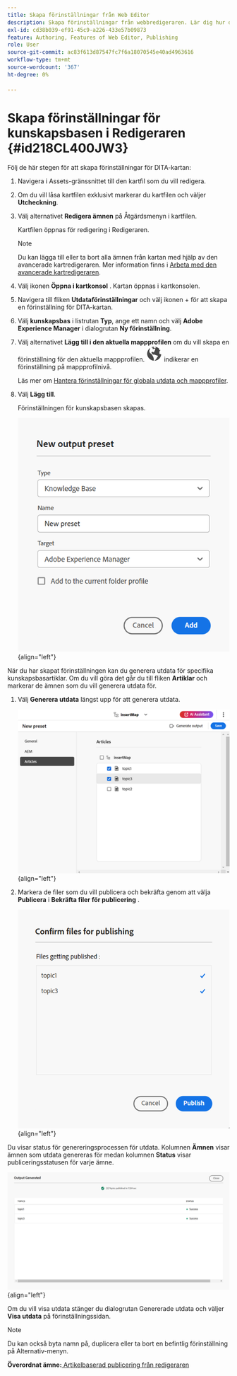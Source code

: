 ```yaml
---
title: Skapa förinställningar från Web Editor
description: Skapa förinställningar från webbredigeraren. Lär dig hur du redigerar, byter namn på, duplicerar och tar bort en förinställning för utdata i AEM Guides.
exl-id: cd38b039-ef91-45c9-a226-433e57b09873
feature: Authoring, Features of Web Editor, Publishing
role: User
source-git-commit: ac83f613d87547fc7f6a18070545e40ad4963616
workflow-type: tm+mt
source-wordcount: '367'
ht-degree: 0%

---
```


# Skapa förinställningar för kunskapsbasen i Redigeraren {#id218CL400JW3}

Följ de här stegen för att skapa förinställningar för DITA-kartan:

1. Navigera i Assets-gränssnittet till den kartfil som du vill redigera.

1. Om du vill låsa kartfilen exklusivt markerar du kartfilen och väljer **Utcheckning**.

1. Välj alternativet **Redigera ämnen** på Åtgärdsmenyn i kartfilen.

   Kartfilen öppnas för redigering i Redigeraren.

   >[!NOTE]
   >
   > Du kan lägga till eller ta bort alla ämnen från kartan med hjälp av den avancerade kartredigeraren. Mer information finns i [Arbeta med den avancerade kartredigeraren](map-editor-advanced-map-editor.md#).

1. Välj ikonen **Öppna i kartkonsol** . Kartan öppnas i kartkonsolen.

1. Navigera till fliken **Utdataförinställningar** och välj ikonen + för att skapa en förinställning för DITA-kartan.

1. Välj **kunskapsbas** i listrutan **Typ**, ange ett namn och välj **Adobe Experience Manager** i dialogrutan **Ny förinställning**.
1. Välj alternativet **Lägg till i den aktuella mappprofilen** om du vill skapa en förinställning för den aktuella mappprofilen. ![mappprofilsikonen](images/global-preset-icon.svg) indikerar en förinställning på mappprofilnivå.

   Läs mer om [Hantera förinställningar för globala utdata och mappprofiler](./web-editor-manage-output-presets.md).

1. Välj **Lägg till**.

   Förinställningen för kunskapsbasen skapas.


   ![Nytt ](images/knowledge-base-preset-dialog-box.png){align="left"}

När du har skapat förinställningen kan du generera utdata för specifika kunskapsbasartiklar. Om du vill göra det går du till fliken **Artiklar** och markerar de ämnen som du vill generera utdata för.
1. Välj **Generera utdata** längst upp för att generera utdata.

   ![](images/add-preset-articles-tab_cs.png){align="left"}

1. Markera de filer som du vill publicera och bekräfta genom att välja **Publicera** i **Bekräfta filer för publicering** .

   ![Nytt ](images/knowledge-base-confirm-files-for-publishing.png){align="left"}

Du visar status för genereringsprocessen för utdata. Kolumnen **Ämnen** visar ämnen som utdata genereras för medan kolumnen **Status** visar publiceringsstatusen för varje ämne.


![](images/add-preset-output-generated_cs.png){align="left"}

Om du vill visa utdata stänger du dialogrutan Genererade utdata och väljer **Visa utdata** på förinställningssidan.


>[!NOTE]
>
> Du kan också byta namn på, duplicera eller ta bort en befintlig förinställning på Alternativ-menyn.



**Överordnat ämne:**&#x200B;[ Artikelbaserad publicering från redigeraren](web-editor-article-publishing.md)
